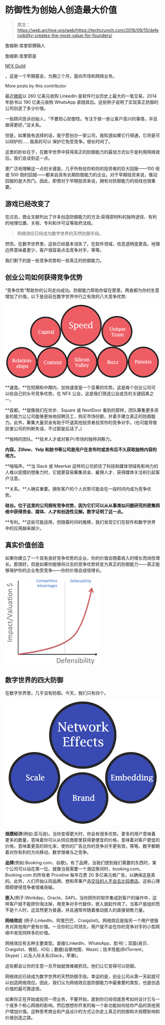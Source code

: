 # 防御性为创始人创造最大价值 

> 原文：<https://web.archive.org/web/https://techcrunch.com/2016/09/15/defensibility-creates-the-most-value-for-founders/>

詹姆斯·库里耶撰稿人

詹姆斯·库里耶是

[NFX Guild](https://web.archive.org/web/20230201131419/http://www.nfx.com/)

，这是一个早期基金，为期三个月，面向市场和网络业务。

More posts by this contributor

最近[微软](https://web.archive.org/web/20230201131419/https://techcrunch.com/2016/06/13/microsoft-to-buy-linkedin-for-26b-in-cash-makes-big-move-into-enterprise-social-media/)以 260 亿美元收购 LinkedIn 是软件行业历史上最大的一笔交易，2014 年脸书以 190 亿美元收购 WhatsApp 紧随其后。这些例子说明了实现真正防御的公司创造了多少价值。

一些顾问告诉创始人，“不要担心防御性。专注于做一些让客户高兴的事情，并且做得更好。”没关系。

但是，如果我有选择的话，我宁愿创办一家公司，我知道如果它行得通，它将是可以辩护的……我真的可以  保护它免受竞争。很长时间了。

这里的妙处在于，在数字世界中获得真正的防御能力的最佳方式似乎是利用网络效应。我们会谈到这一点。

更广泛地理解这一点的关键是，几乎所有给你和你的投资者的巨大回报——100 倍或 500 倍的回报——都来自具有长期防御能力的企业。对于早期投资来说，推动回报的是大热门。因此，即使对于早期投资来说，拥有对防御能力的视线也很重要。

## 游戏已经改变了

在过去，商业文献列出了许多创造防御能力的方法:获得原材料的独特途径、有利的地理位置、关税、专利和许可证等政府法规。

> 网络效应已经成为数字世界的天然防御手段。

然而，在数字世界里，这些已经基本消失了。在软件领域，信息透明度更高，地理边界意味着更少，客户很容易点击竞争对手，等等。

我们剩下的是一些竞争优势和一些真正的防御能力。

## 创业公司如何获得竞争优势

“竞争优势”帮助你的公司走向成功。防御能力帮助你留在那里。两者都为你的生意增加了价值。以下是目前在数字世界中行之有效的八大竞争优势:

![Currier Competitive Advantages Image.png](img/5ebcdb643b92c8c835e20bb5cb5e623b.png)

**速度。**在短期和中期内，加快速度是一个显著的优势。这是每个创业公司可以给自己的头号竞争优势。在 NFX 公会，这是我们筛选公会成员的关键因素之一。

**首都。**就像我们在优步、Square 或 NextDoor 看到的那样，团队筹集更多资金的能力让公司能够更快地招聘员工，购买市场份额，并着手建立真正的防御能力。此外，筹集大量资金有助于吓退其他投资者投资你的竞争对手。(也可能导致损害公司的判断失误，不过那是后话了。)

**独特的团队。**技术人才或对客户/市场的独特洞察力。

**内容。Zillow、Yelp 和脸书等公司是用户在发布时或发布后不久获取独特内容的地方。**

**嗡嗡声。**当 Slack 或 Meerkat 这样的公司抓住了科技和媒体领域有影响力的人难以捉摸的想象力时，它就更容易筹集资金、雇佣人才、获得媒体关注和引起客户注意。

**关系。**人确实重要。拥有客户的个人优势可能会在一段时间内成为竞争优势。

**硅谷。位于这里的公司拥有竞争优势，因为它们可以从从事类似问题研究的密集网络中获得资金、媒体、人才和创造性见解。数字证明了这一点。**

**专利。**这些可能适用，但随着时间的推移，我们发现它们在软件和数字世界中的应用越来越少。

## 真实价值创造

如果你建立了一个具有良好竞争优势的企业，你的价值会随着收入的增长而线性增长。那很好。但是如果你能够将过去的竞争优势转变为真正的防御能力——真正能够保护你的企业免受竞争——你的价值会成倍增长。

![](img/78b0d89016b513d53e5b7d2ca39e671a.png)

## 数字世界的四大防御

在数字世界里，几乎没有防御。今天，我们只有四个。

![Currier 4 Defensibilities Image.png](img/0dfeeb13c2862d9376348aa9e4020386.png)

**规模经济**(例如:亚马逊)。当你变得更大时，你会有很多优势。更多的用户意味着更多的数量，意味着你可以从供应商那里获得更便宜的价格，意味着对客户更低的价格，意味着更高的转化率，使你的广告比你的竞争对手更有效，等等。数字都朝着对你有利的方向移动，数学很难与之竞争。

**品牌**(例如:Booking.com、谷歌)。有了品牌，当我们想到我们需要的东西时，某个公司可以站在第一位，就像当我需要一个酒店房间时，booking.com。Booking.com 的所有者 Priceline 每年花费 20 多亿美元做广告，以确保这是真的。此外，人们开始认同品牌。想和苹果产品[交往的人不会去比较商店](https://web.archive.org/web/20230201131419/https://www.youtube.com/watch?v=FL7yD-0pqZg)。这些心理障碍使得竞争者很难突破。

**嵌入**(例子:Workday，Oracle，SAP)。当你把你的软件集成到客户的操作中，这样客户就不能把你淘汰掉，用竞争对手代替你，嵌入就起作用了。当客户是组织而不是个人时，这显然更为普遍，并且通常伴随着推动嵌入的直接销售力量。

**网络效应** (例子:LinkedIn、阿里巴巴、Craigslist)。网络效应是指另一个用户使服务对其他用户更有价值。一旦你的公司领先，用户就不会在你的竞争对手的小型网络中发现同样多的价值。

网络效应有五种主要类型。直接(LinkedIn、WhatsApp、脸书)；双面(易贝、Craigslist、微软、iOS)；数据(谷歌地图、Waze)；技术性能(BitTorrent，Skype)；以及人际关系(Slack，苹果)。

这些都会让你的生意一旦开始就很难被抓住。他们让它变得可以防御。

网络效应已经成为数字世界的天然防御手段。幸运的是，创业公司从第一天起就可以创造网络效应。因此，我们认为网络效应是防御能力中最重要的类型，也是创造价值的最可靠途径。

如果你正在开始或投资一项业务，不要开始，直到你已经彻底思考如何设计它与一个或多个核心网络的影响。然后想想你开发的每一个新功能如何给你产品的其他用户增加价值。这种思考商业和产品设计的方式让你走上真正的防御和大规模影响和价值创造之路。
